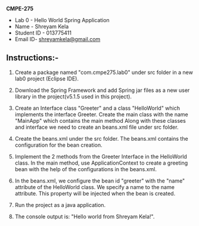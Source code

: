 **CMPE-275** 
- Lab 0 - Hello World Spring Application
- Name - Shreyam Kela
- Student ID - 013775411
- Email ID- shreyamkela@gmail.com

Instructions:-
--------------

1. Create a package named "com.cmpe275.lab0" under src folder in a new lab0 project (Eclipse IDE).

2. Download the Spring Framework and add Spring jar files as a new user library in the project(v5.1.5 used in this project).

3. Create an Interface class "Greeter" and a class "HelloWorld" which implements the interface Greeter. Create the main class with the name "MainApp" which contains the main method Along with these classes and interface we need to create an beans.xml file under src folder.

4. Create the beans.xml under the src folder. The beans.xml contains the configuration for the bean creation.

5. Implement the 2 methods from the Greeter Interface in the HelloWorld class. In the main method, use ApplicationContext to create a greeting bean with the help of the configurations in the beans.xml.

6. In the beans.xml, we configure the bean id "greeter" with the "name" attribute of the HelloWorld class. We specify a name to the name attribute. This property will be injected when the bean is created.

7. Run the project as a java application. 

8. The console output is: "Hello world from Shreyam Kela!".